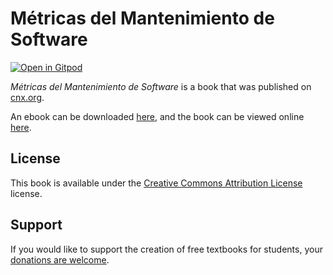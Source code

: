 # Métricas del Mantenimiento de Software

[![Open in Gitpod](https://gitpod.io/button/open-in-gitpod.svg)](https://gitpod.io/from-referrer/)

_Métricas del Mantenimiento de Software_ is a book that was published on [cnx.org](https://cnx.org/).

An ebook can be downloaded [here](https://github.com/cnx-user-books/cnxbook-metricas-del-mantenimiento-de-software/releases/latest), and the book can be viewed online [here](https://github.com/cnx-user-books/cnxbook-metricas-del-mantenimiento-de-software/releases/latest).

## License
This book is available under the [Creative Commons Attribution License](./LICENSE) license.

## Support
If you would like to support the creation of free textbooks for students, your [donations are welcome](https://riceconnect.rice.edu/donation/support-openstax-banner).
